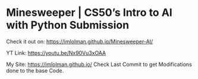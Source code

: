 # Minesweeper | CS50’s Intro to AI with Python Submission

Check it out on: https://imlolman.github.io/Minesweeper-AI/

YT Link: https://youtu.be/Nx90Vu3xOAA

My Site: https://imlolman.github.io/
Check Last Commit to get Modifications done to the base Code.